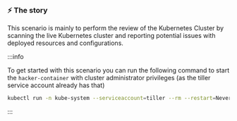 ### ⚡️ The story

This scenario is mainly to perform the review of the Kubernetes Cluster by scanning the live Kubernetes cluster and reporting potential issues with deployed resources and configurations.

:::info

To get started with this scenario you can run the following command to start the `hacker-container` with cluster administrator privileges (as the tiller service account already has that)

```bash
kubectl run -n kube-system --serviceaccount=tiller --rm --restart=Never -it --image=madhuakula/hacker-container -- bash
```

:::